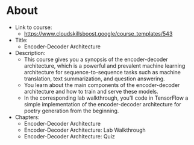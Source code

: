 # About
- Link to course:
    - https://www.cloudskillsboost.google/course_templates/543
- Title:
    - Encoder-Decoder Architecture
- Description: 
    - This course gives you a synopsis of the encoder-decoder architecture, which is a powerful and prevalent machine learning architecture for sequence-to-sequence tasks such as machine translation, text summarization, and question answering.
    - You learn about the main components of the encoder-decoder architecture and how to train and serve these models.
    - In the corresponding lab walkthrough, you’ll code in TensorFlow a simple implementation of the encoder-decoder architecture for poetry generation from the beginning.
- Chapters:
    - Encoder-Decoder Architecture
    - Encoder-Decoder Architecture: Lab Walkthrough
    - Encoder-Decoder Architecture: Quiz
